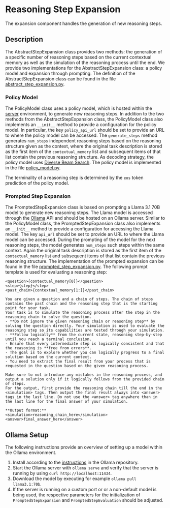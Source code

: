 # Reasoning Step Expansion

The expansion component handles the generation of new reasoning steps.

## Description

The AbstractStepExpansion class provides two methods: the generation of a specific number of reasoning steps based on the current contextual memory as well as the simulation of the reasoning process until the end.
We provide two implementations for the AbstractStepExpansion class: a policy model and expansion through prompting.
The definition of the AbstractStepExpansion class can be found in the file [abstract_step_expansion.py](abstract_step_expansion.py).

### Policy Model

The PolicyModel class uses a policy model, which is hosted within the [server](../server) environment, to generate new reasoning steps.
In addition to the two methods from the AbstractStepExpansion class, the PolicyModel class also implements an `__init__` method to provide a configuration for the policy model.
In particular, the key `policy_api_url` should be set to provide an URL to where the policy model can be accessed.
The `generate_steps` method generates `num_steps` independent reasoning steps based on the reasoning structure given as the context, where the original task description is stored as the first item of the `contextual_memory` list and subsequent items of that list contain the previous reasoning structure.
As decoding strategy, the policy model uses [Diverse Beam Search](https://ojs.aaai.org/index.php/AAAI/article/view/12340).
The policy model is implemented in the file [policy_model.py](policy_model.py).

The terminality of a reasoning step is determined by the `eos` token prediction of the policy model.

### Prompted Step Expansion

The PromptedStepExpansion class is based on prompting a Llama 3.1 70B model to generate new reasoning steps.
The Llama model is accessed through the [Ollama](https://github.com/ollama/ollama) API and should be hosted on an Ollama server.
Similar to the PolicyModel class, the PromptedStepExpansion class also implements an `__init__` method to provide a configuration for accessing the Llama model.
The key `api_url` should be set to provide an URL to where the Llama model can be accessed.
During the prompting of the model for the next reasoning steps, the model generates `num_steps` such steps within the same context.
Again the original task description is stored as the first item of the `contextual_memory` list and subsequent items of that list contain the previous reasoning structure.
The implementation of the prompted expansion can be found in the file [prompted_step_expansion.py](prompted_step_expansion.py).
The following prompt template is used for evaluating a reasoning step:
```
<question>{contextual_memory[0]}</question>
<step>{step}</step>
<past_chain>{contextual_memory[1:]}</past_chain>

You are given a question and a chain of steps. The chain of steps contains the past chain and the reasoning step that is the starting point for your task.
Your task is to simulate the reasoning process after the step in the reasoning chain to solve the question.
- **Do not ignore the given reasoning chain or reasoning step** by solving the question directly. Your simulation is used to evaluate the reasoning step so its capabilities are tested through your simulation.
- **Follow logically** from the current state, reasoning step-by-step until you reach a terminal conclusion.
- Ensure that every intermediate step is logically consistent and that the reasoning is **free from errors**.
- The goal is to explore whether you can logically progress to a final solution based on the current context.
- You need to extract the final result from your process that is requested in the question based on the given reasoning process.

Make sure to not introduce any mistakes in the reasoning process, and output a solution only if it logically follows from the provided chain of steps.
For the output, first provide the reasoning chain till the end in the <simulation> tags. Then output the final result always into <answer> tags in the last line. Do not use the <answer> tag anywhere than in the last line for the final answer of your simulation.

**Output format:**
<simulation>reasoning_chain_here</simulation>
<answer>final_answer_here</answer>
```


## Ollama Setup

The following instructions provide an overview of setting up a model within the Ollama environment.

1. Install according to the [instructions](https://github.com/ollama/ollama/blob/main/docs/linux.md) in the Ollama repository.
2. Start the Ollama server with `ollama serve` and verify that the server is running by using `curl http://localhost:11434`.
3. Download the model by executing for example `ollama pull llama3.1:70b`.
4. If the server is running on a custom port or or a non-default model is being used, the respective parameters for the initialization of `PromptedStepExpansion` and `PromptedStepEvaluation` should be adjusted.
